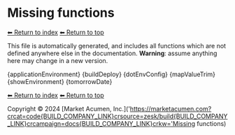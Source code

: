 # Missing functions

[⬅ Return to index](index.md)
[⬅ Return to top](../index.md)

This file is automatically generated, and includes all functions which are not defined anywhere else in the documentation. **Warning**: assume anything here may change in a new version. 

{applicationEnvironment}
{buildDeploy}
{dotEnvConfig}
{mapValueTrim}
{showEnvironment}
{tomorrowDate}

[⬅ Return to index](index.md)
[⬅ Return to top](../index.md)

Copyright &copy; 2024 [Market Acumen, Inc.]('https://marketacumen.com?crcat=code{BUILD_COMPANY_LINK}crsource=zesk/build{BUILD_COMPANY_LINK}crcampaign=docs{BUILD_COMPANY_LINK}crkw='Missing functions)
